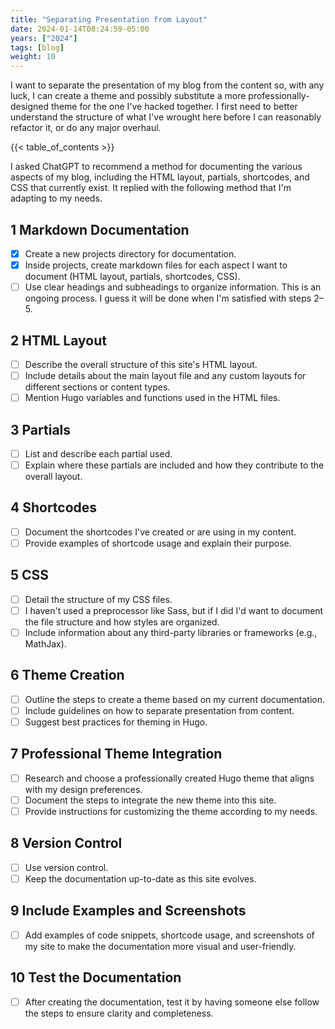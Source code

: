 ```yaml
---
title: "Separating Presentation from Layout"
date: 2024-01-14T08:24:59-05:00
years: ["2024"]
tags: [blog]
weight: 10
---
```

I want to separate the presentation of my blog from the content so, with any luck, I can create a theme and possibly substitute a more professionally-designed theme for the one I've hacked together. I first need to better understand the structure of what I've wrought here before I can reasonably refactor it, or do any major overhaul.
<!--more-->
{{< table_of_contents >}}

I asked ChatGPT to recommend a method for documenting the various aspects of my blog, including the HTML layout, partials, shortcodes, and CSS that currently exist. It replied with the following method that I'm adapting to my needs.

## 1 Markdown Documentation

- [x] Create a new projects directory for documentation.
- [x] Inside projects, create markdown files for each aspect I want to document (HTML layout, partials, shortcodes, CSS).
- [ ] Use clear headings and subheadings to organize information. This is an ongoing process. I guess it will be done when I'm satisfied with steps 2–5.

## 2 HTML Layout

- [ ] Describe the overall structure of this site's HTML layout.
- [ ] Include details about the main layout file and any custom layouts for different sections or content types.
- [ ] Mention Hugo variables and functions used in the HTML files.

## 3 Partials

- [ ] List and describe each partial used.
- [ ] Explain where these partials are included and how they contribute to the overall layout.

## 4 Shortcodes

- [ ] Document the shortcodes I've created or are using in my content.
- [ ] Provide examples of shortcode usage and explain their purpose.

## 5 CSS

- [ ] Detail the structure of my CSS files.
- [ ] I haven't used a preprocessor like Sass, but if I did I'd want to document the file structure and how styles are organized.
- [ ] Include information about any third-party libraries or frameworks (e.g., MathJax).

## 6 Theme Creation

- [ ] Outline the steps to create a theme based on my current documentation.
- [ ] Include guidelines on how to separate presentation from content.
- [ ] Suggest best practices for theming in Hugo.

## 7 Professional Theme Integration

- [ ] Research and choose a professionally created Hugo theme that aligns with my design preferences.
- [ ] Document the steps to integrate the new theme into this site.
- [ ] Provide instructions for customizing the theme according to my needs.

## 8 Version Control

- [ ] Use version control.
- [ ] Keep the documentation up-to-date as this site evolves.

## 9 Include Examples and Screenshots

- [ ] Add examples of code snippets, shortcode usage, and screenshots of my site to make the documentation more visual and user-friendly.

## 10 Test the Documentation

- [ ] After creating the documentation, test it by having someone else follow the steps to ensure clarity and completeness.
